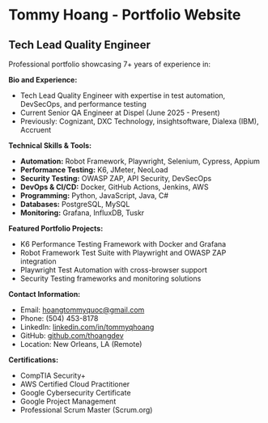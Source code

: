 
# Tommy Hoang - Portfolio Website

## Tech Lead Quality Engineer

Professional portfolio showcasing 7+ years of experience in:

**Bio and Experience:**
- Tech Lead Quality Engineer with expertise in test automation, DevSecOps, and performance testing
- Current Senior QA Engineer at Dispel (June 2025 - Present)
- Previously: Cognizant, DXC Technology, insightsoftware, Dialexa (IBM), Accruent

**Technical Skills & Tools:**
- **Automation:** Robot Framework, Playwright, Selenium, Cypress, Appium
- **Performance Testing:** K6, JMeter, NeoLoad
- **Security Testing:** OWASP ZAP, API Security, DevSecOps
- **DevOps & CI/CD:** Docker, GitHub Actions, Jenkins, AWS
- **Programming:** Python, JavaScript, Java, C#
- **Databases:** PostgreSQL, MySQL
- **Monitoring:** Grafana, InfluxDB, Tuskr

**Featured Portfolio Projects:**
- K6 Performance Testing Framework with Docker and Grafana
- Robot Framework Test Suite with Playwright and OWASP ZAP integration
- Playwright Test Automation with cross-browser support
- Security Testing frameworks and monitoring solutions

**Contact Information:**
- Email: hoangtommyquoc@gmail.com
- Phone: (504) 453-8178
- LinkedIn: [linkedin.com/in/tommyqhoang](https://linkedin.com/in/tommyqhoang)
- GitHub: [github.com/thoangdev](https://github.com/thoangdev)
- Location: New Orleans, LA (Remote)

**Certifications:**
- CompTIA Security+
- AWS Certified Cloud Practitioner
- Google Cybersecurity Certificate
- Google Project Management
- Professional Scrum Master (Scrum.org)